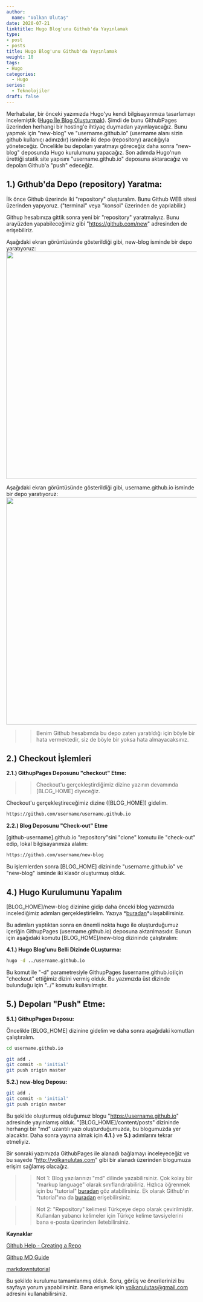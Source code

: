 ```yaml
---
author:
  name: "Volkan Ulutaş"
date: 2020-07-21
linktitle: Hugo Blog'unu Github'da Yayınlamak
type:
- post
- posts
title: Hugo Blog'unu Github'da Yayınlamak
weight: 10
tags:
- Hugo
categories: 
  - Hugo
series:
  - Teknolojiler
draft: false
---
```


Merhabalar, bir önceki yazımızda Hugo'yu kendi bilgisayarımıza tasarlamayı incelemiştik ([Hugo İle Blog Oluşturmak](http://volkanulutas.com/posts/2020-05-18-hugo-ile-blog-olusturmak/)). Şimdi de bunu GithubPages üzerinden herhangi bir hosting'e ihtiyaç duymadan yayınlayacağız. Bunu yapmak için "new-blog" ve "username.github.io" (username alanı sizin github kullanıcı adınızdır) isminde iki depo (repository) aracılığıyla yöneteceğiz. Öncelikle bu depoları yaratmayı göreceğiz daha sonra "new-blog" deposunda Hugo kurulumunu yapacağız. Son adımda Hugo'nun ürettiği statik site yapısını "username.github.io" deposuna aktaracağız ve depoları Github'a "push" edeceğiz. 

## 1.) Gıthub'da Depo (repository) Yaratma:

İlk önce Github üzerinde iki "repository" oluşturalım. Bunu Github WEB sitesi üzerinden yapıyoruz. ("terminal" veya "konsol" üzerinden de yapılabilir.)

Githup hesabınıza gittik sonra yeni bir "repository" yaratmalıyız. Bunu arayüzden yapabileceğimiz gibi "https://github.com/new" adresinden de erişebiliriz. 

Aşağıdaki ekran görüntüsünde gösterildiği gibi, new-blog isminde bir depo yaratıyoruz:
<img src="/images/hugo-githubpages/1.png" height="600" width="800">

Aşağıdaki ekran görüntüsünde gösterildiği gibi, username.github.io isminde bir depo yaratıyoruz:
<img src="/images/hugo-githubpages/2.png" height="600" width="800">

>> Benim Github hesabımda bu depo zaten yaratıldığı için böyle bir hata vermektedir, siz de böyle bir yoksa hata almayacaksınız.


## 2.) Checkout İşlemleri 

**2.1.) GithupPages Deposunu "checkout" Etme:**

>> Checkout'u gerçekleştirdiğimiz dizine yazının devamında [BLOG_HOME] diyeceğiz.

Checkout'u gerçekleştireceğimiz dizine ([BLOG_HOME]) gidelim. 

```sh
https://github.com/username/username.github.io
```

**2.2.) Blog Deposunu "Check-out" Etme** 

[github-username].github.io "repository"sini "clone" komutu ile "check-out" edip, lokal bilgisayarımıza alalım:

```sh
https://github.com/username/new-blog
```

Bu işlemlerden sonra [BLOG_HOME] dizininde "username.github.io" ve "new-blog" isminde iki klasör oluşturmuş olduk.

## 4.) Hugo Kurulumunu Yapalım

[BLOG_HOME]/new-blog dizinine gidip daha önceki blog yazımızda incelediğimiz adımları gerçekleştirlelim. Yazıya *[buradan](http://volkanulutas.com/posts/2020-05-18-hugo-ile-blog-olusturmak/)*ulaşabilirsiniz.

Bu adımları yaptıktan sonra en önemli nokta hugo ile oluşturduğumuz içeriğin GithupPages (username.github.io) deposuna aktarılmasıdır. Bunun için aşağıdaki komutu [BLOG_HOME]/new-blog dizininde çalıştıralım:

**4.1.) Hugo Blog'unu Belli Dizinde OLuşturma:**
```sh
hugo -d ../username.github.io
```
Bu komut ile "-d" parametresiyle GithupPages (username.github.io)için "checkout" ettiğimiz dizini vermiş olduk. Bu yazımızda üst dizinde bulunduğu için "../" komutu kullanılmıştır. 

## 5.) Depoları "Push" Etme:

**5.1.) GithupPages Deposu:**

Öncelikle [BLOG_HOME] dizinine gidelim ve daha sonra aşağıdaki komutları çalıştıralım. 

```sh
cd username.github.io

git add .
git commit -m 'initial'
git push origin master
```

**5.2.) new-blog Deposu:**

```sh
git add . 
git commit -m 'initial'
git push origin master
```

Bu şekilde oluşturmuş olduğumuz blogu "https://username.github.io" adresinde yayınlamış olduk. "[BLOG_HOME]/content/posts" dizininde herhangi bir "md" uzantılı yazı oluşturduğumuzda, bu blogumuzda yer alacaktır. Daha sonra yayına almak için **4.1.)** ve **5.)** adımlarını tekrar etmeliyiz. 

Bir sonraki yazımızda GithubPages ile alanadı bağlamayı inceleyeceğiz ve bu sayede "http://volkanulutas.com" gibi bir alanadı üzerinden blogumuza erişim sağlamış olacağız.

>> Not 1: Blog yazılarınızı "md" dilinde yazabilirsiniz. Çok kolay bir "markup language" olarak sınıflandırabiliriz. Hızlıca öğrenmek için bu "tutorial" [buradan](https://www.markdowntutorial.com/) göz atabilirsiniz. Ek olarak Github'ın "tutorial"ına da [buradan](https://guides.github.com/features/mastering-markdown/) erişebilirsiniz.

>> Not 2: "Repository" kelimesi Türkçeye depo olarak çevirilmiştir. Kullanılan yabancı kelimeler için Türkçe kelime tavsiyelerini bana e-posta üzerinden iletebilirsiniz. 

**Kaynaklar**

[Github Help - Creating a Repo](https://help.github.com/en/github/getting-started-with-github/create-a-repo)

[Githup MD Guide](https://guides.github.com/features/mastering-markdown/)

[markdowntutorial](https://guides.github.com/features/mastering-markdown/)

Bu şekilde kurulumu tamamlanmış olduk. Soru, görüş ve önerilerinizi bu sayfaya yorum yapabilirsiniz. Bana erişmek için volkanulutas@gmail.com adresini kullanabilirsiniz.

